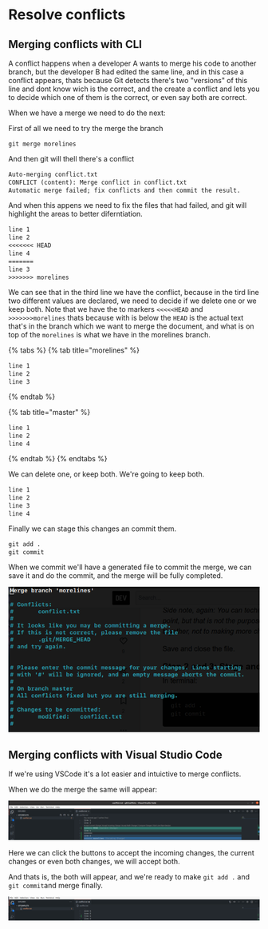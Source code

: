 # Resolve conflicts

## Merging conflicts with CLI

A conflict happens when a developer A wants to merge his code to another branch, but the developer B had edited the same line, and in this case a conflict appears, thats because Git detects there's two "versions" of this line and dont know wich is the correct, and the create a conflict and lets you to decide which one of them is the correct, or even say both are correct.

When we have a merge we need to do the next:

First of all we need to try the merge the branch

```text
git merge morelines
```

And then git will thell there's a conflict

```text
Auto-merging conflict.txt
CONFLICT (content): Merge conflict in conflict.txt
Automatic merge failed; fix conflicts and then commit the result.
```

And when this appens we need to fix the files that had failed, and git will highlight the areas to better diferntiation.

```text
line 1
line 2
<<<<<<< HEAD
line 4
=======
line 3
>>>>>>> morelines
```

We can see that in the third line we have the conflict, because in the tird line two different values are declared, we need to decide if we delete one or we keep both. Note that we have the to markers `<<<<<HEAD` and `>>>>>>>morelines` thats because with is below the `HEAD` is the actual text that's in the branch which we want to merge the document, and what is on top of the `morelines` is what we have in the morelines branch. 

{% tabs %}
{% tab title="morelines" %}
```text
line 1
line 2
line 3
```
{% endtab %}

{% tab title="master" %}
```
line 1
line 2
line 4
```
{% endtab %}
{% endtabs %}

We can delete one, or keep both. We're going to keep both.

```text
line 1
line 2
line 3
line 4
```

Finally we can stage this changes an commit them.

```text
git add .
git commit
```

When we commit we'll have a generated file to commit the merge, we can save it and do the commit, and the merge will be fully completed.

![](../../.gitbook/assets/screenshot-from-2021-02-22-23-46-00.png)

## Merging conflicts with Visual Studio Code

If we're using VSCode it's a lot easier and intuictive to merge conflicts.

When we do the merge the same will appear:

![](../../.gitbook/assets/screenshot-from-2021-02-23-00-05-37.png)

Here we can click the buttons to accept the incoming changes, the current changes or even both changes, we will accept both.

And thats is, the both will appear, and we're ready to make `git add .` and  `git commit`and merge finally.

![](../../.gitbook/assets/screenshot-from-2021-02-23-00-05-47.png)



